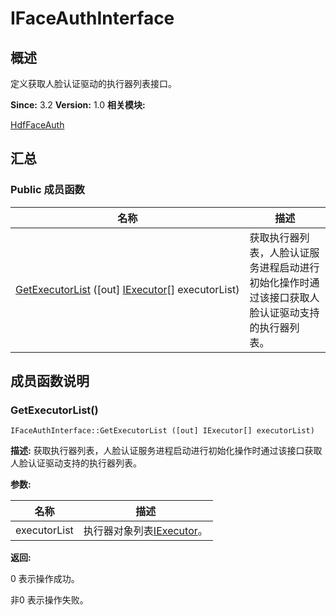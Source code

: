 # IFaceAuthInterface


## 概述

定义获取人脸认证驱动的执行器列表接口。

**Since:**
3.2
**Version:**
1.0
**相关模块:**

[HdfFaceAuth](_hdf_face_auth.md)


## 汇总


### Public 成员函数

  | 名称 | 描述 | 
| -------- | -------- |
| [GetExecutorList](#getexecutorlist)&nbsp;([out]&nbsp;[IExecutor](interface_i_executor_faceauth.md)[]&nbsp;executorList) | 获取执行器列表，人脸认证服务进程启动进行初始化操作时通过该接口获取人脸认证驱动支持的执行器列表。&nbsp; | 


## 成员函数说明


### GetExecutorList()

  
```
IFaceAuthInterface::GetExecutorList ([out] IExecutor[] executorList)
```
**描述:**
获取执行器列表，人脸认证服务进程启动进行初始化操作时通过该接口获取人脸认证驱动支持的执行器列表。

**参数:**

  | 名称 | 描述 | 
| -------- | -------- |
| executorList | 执行器对象列表[IExecutor](interface_i_executor_faceauth.md)。 | 

**返回:**

0 表示操作成功。

非0 表示操作失败。
